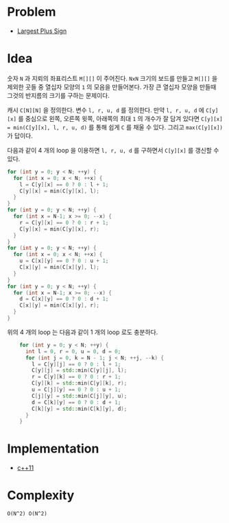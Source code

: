# Problem

* [Largest Plus Sign](https://leetcode.com/problems/largest-plus-sign/)

# Idea

숫자 `N` 과 지뢰의 좌표리스트 `M[][]` 이 주어진다.  `NxN` 크기의
보드를 만들고 `M[][]` 을 제외한 곳들 중 열십자 모양의 `1` 의 모음을
만들어본다. 가장 큰 열십자 모양을 만들때 그것의 반지름의 크기를 구하는
문제이다.

캐시 `C[N][N]` 을 정의한다. 변수 `l, r, u, d` 를 정의한다.  만약 `l,
r, u, d` 에 `C[y][x]` 를 중심으로 왼쪽, 오른쪽 윗쪽, 아래쪽의 최대 `1`
의 개수가 잘 담겨 있다면 `C[y][x] = min(C[y][x], l, r, u, d)` 를
통해 쉽게 `C` 를 채울 수 있다. 그리고 `max(C[y][x])` 가 답이다.

다음과 같이 4 개의 loop 을 이용하면 `l, r, u, d` 를 구하면서 `C[y][x]`
를 갱신할 수 있다.

```cpp
for (int y = 0; y < N; ++y) {
  for (int x = 0; x < N; ++x) { 
    l = C[y][x] == 0 ? 0 : l + 1;
    C[y][x] = min(C[y][x], l);
  }
}
for (int y = 0; y < N; ++y) {
  for (int x = N-1; x >= 0; --x) { 
    r = C[y][x] == 0 ? 0 : r + 1;
    C[y][x] = min(C[y][x], r);
  }
}
for (int y = 0; y < N; ++y) {
  for (int x = 0; x < N; ++x) { 
    u = C[x][y] == 0 ? 0 : u + 1;
    C[x][y] = min(C[x][y], l);
  }
}
for (int y = 0; y < N; ++y) {
  for (int x = N-1; x >= 0; --x) { 
    d = C[x][y] == 0 ? 0 : d + 1;
    C[x][y] = min(C[x][y], r);
  }
}
```

위의 4 개의 loop 는 다음과 같이 1 개의 loop 로도 충분하다.

```cpp
    for (int y = 0; y < N; ++y) {
      int l = 0, r = 0, u = 0, d = 0;
      for (int j = 0, k = N - 1; j < N; ++j, --k) {
        l = C[y][j] == 0 ? 0 : l + 1;
        C[y][j] = std::min(C[y][j], l);
        r = C[y][k] == 0 ? 0 : r + 1;
        C[y][k] = std::min(C[y][k], r);
        u = C[j][y] == 0 ? 0 : u + 1;
        C[j][y] = std::min(C[j][y], u);
        d = C[k][y] == 0 ? 0 : d + 1;
        C[k][y] = std::min(C[k][y], d);
      }
    }
```


# Implementation

* [c++11](a.cpp)

# Complexity

```
O(N^2) O(N^2)
```
